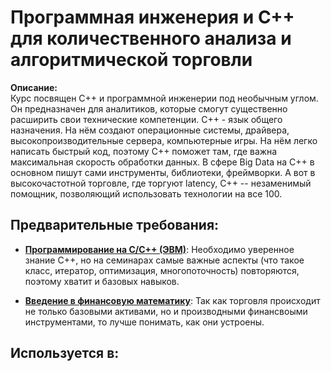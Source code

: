 # Программная инженерия и C++ для количественного анализа и алгоритмической торговли

**Описание:**  
Курс посвящен С++ и программной инженерии под необычным углом. Он предназначен для аналитиков, которые смогут существенно расширить свои технические компетенции. 
С++ - язык общего назначения. На нём создают операционные системы, драйвера, высокопроизводительные сервера, компьютерные игры. 
На нём легко написать быстрый код, поэтому С++ поможет там, где важна максимальная скорость обработки данных. 
В сфере Big Data на C++ в основном пишут сами инструменты, библиотеки, фреймворки. 
А вот в высокочастотной торговле, где торгуют latency, C++ -- незаменимый помощник, позволяющий использовать технологии на все 100.


## Предварительные требования:

- **[Программирование на С/С++ (ЭВМ)](programming.md)**: Необходимо уверенное знание C++, но на семинарах самые важные аспекты 
(что такое класс, итератор, оптимизация, многопоточность) повторяются, поэтому хватит и базовых навыков.


- **[Введение в финансовую математику](intro_fin_math.md)**: Так как торговля происходит не только базовыми активами, 
но и производными финансвоыми инструментами, то лучше понимать, как они устроены.       



## Используется в:
